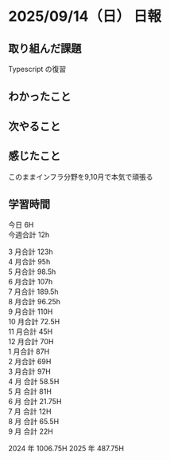 # 2025/09/14（日） 日報

## 取り組んだ課題
Typescript の復習

## わかったこと


## 次やること

## 感じたこと
このままインフラ分野を9,10月で本気で頑張る

## 学習時間

今日 6H
<br />
今週合計 12h
<br />

3 月合計 123h
<br />
4 月合計 95h
<br />
5 月合計 98.5h
<br />
6 月合計 107h
<br />
7 月合計 189.5h
<br />
8 月合計 96.25h
<br />
9 月合計 110H
<br />
10 月合計 72.5H
<br />
11 月合計 45H
<br />
12 月合計 70H
<br />
1 月合計 87H
<br />
2 月合計 69H
<br />
3 月合計 97H
<br />
4 月 合計 58.5H
<br />
5 月 合計 81H
<br />
6 月 合計 21.75H
<br />
7 月 合計 12H
<br />
8 月 合計 65.5H
<br />
9 月 合計 22H

2024 年 1006.75H
2025 年 487.75H
